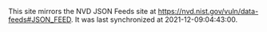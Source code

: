 This site mirrors the NVD JSON Feeds site at https://nvd.nist.gov/vuln/data-feeds#JSON_FEED. It was last synchronized at 2021-12-09:04:43:00.